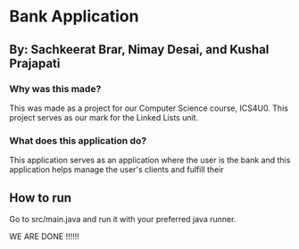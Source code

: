 ﻿# Bank Application
## By: Sachkeerat Brar, Nimay Desai, and Kushal Prajapati

### Why was this made?
This was made as a project for our Computer Science course, ICS4U0.
This project serves as our mark for the Linked Lists unit.

### What does this application do?
This application serves as an application where the user is the bank and this application helps manage the user's clients and fulfill their 

## How to run
Go to src/main.java and run it with your preferred java runner.

WE ARE DONE !!!!!!